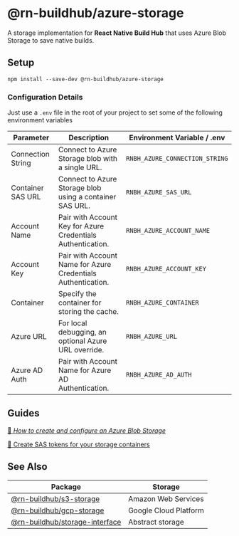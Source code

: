 # @rn-buildhub/azure-storage

A storage implementation for **React Native Build Hub** that uses Azure Blob Storage to save native builds.

## Setup

```
npm install --save-dev @rn-buildhub/azure-storage
```

### Configuration Details
Just use a `.env` file in the root of your project to set some of the following environment variables

| Parameter         | Description                                                  | Environment Variable / .env    |
|-------------------|--------------------------------------------------------------|--------------------------------|
| Connection String | Connect to Azure Storage blob with a single URL.             | `RNBH_AZURE_CONNECTION_STRING` |
| Container SAS URL | Connect to Azure Storage blob using a container SAS URL.     | `RNBH_AZURE_SAS_URL`           |
| Account Name      | Pair with Account Key for Azure Credentials Authentication.  | `RNBH_AZURE_ACCOUNT_NAME`      |
| Account Key       | Pair with Account Name for Azure Credentials Authentication. | `RNBH_AZURE_ACCOUNT_KEY`       |
| Container         | Specify the container for storing the cache.                 | `RNBH_AZURE_CONTAINER`         |
| Azure URL         | For local debugging, an optional Azure URL override.         | `RNBH_AZURE_URL`               |
| Azure AD Auth     | Pair with Account Name for Azure AD Authentication.          | `RNBH_AZURE_AD_AUTH`           |


## Guides

[🔗 _How to create and configure an Azure Blob
Storage_](https://docs.microsoft.com/en-us/azure/storage/blobs/storage-quickstart-blobs-portal)

[🔗 Create SAS tokens for your storage containers](https://learn.microsoft.com/en-us/azure/ai-services/translator/document-translation/how-to-guides/create-sas-tokens?tabs=Containers)


## See Also

| Package                                                          | Storage               |
|------------------------------------------------------------------|-----------------------|
| [@rn-buildhub/s3-storage](../storage-s3/README.md)               | Amazon Web Services   |
| [@rn-buildhub/gcp-storage](../storage-gcp/README.md)             | Google Cloud Platform |
| [@rn-buildhub/storage-interface](../storage-interface/README.md) | Abstract storage      |
